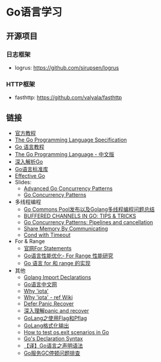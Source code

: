 # Go语言学习

## 开源项目

### 日志框架
* logrus: https://github.com/sirupsen/logrus

### HTTP框架
* fasthttp: https://github.com/valyala/fasthttp

## 链接

* [官方教程](https://golang.org/doc/)
* [The Go Programming Language Specification](https://golang.org/ref/spec)
* [Go 语言教程](http://www.runoob.com/go/go-tutorial.html)
* [The Go Programming Language - 中文版](https://yar999.gitbooks.io/gopl-zh/content/)
* [深入解析Go](https://tiancaiamao.gitbooks.io/go-internals/content/zh/)
* [Go语言标准库](https://books.studygolang.com/The-Golang-Standard-Library-by-Example/)
* [Effective Go](https://golang.org/doc/effective_go.html)
* Slides:
    * [Advanced Go Concurrency Patterns](https://talks.golang.org/2013/advconc.slide)
    * [Go Concurrency Patterns](https://talks.golang.org/2012/concurrency.slide)
* 多线程编程
    * [Go Commons Pool发布以及Golang多线程编程问题总结](http://jolestar.com/go-commons-pool-and-go-concurrent/)
    * [BUFFERED CHANNELS IN GO: TIPS & TRICKS](https://www.rapidloop.com/blog/golang-channels-tips-tricks.html)
    * [Go Concurrency Patterns: Pipelines and cancellation](https://blog.golang.org/pipelines)
    * [Share Memory By Communicating](https://blog.golang.org/share-memory-by-communicating)
    * [Cond with Timeout](https://gist.github.com/zviadm/c234426882bfc8acba88f3503edaaa36#file-cond2-go)
* For & Range
    * [官网For Statements](https://golang.org/ref/spec#For_statements)
    * [Go语言性能优化- For Range 性能研究](https://www.flysnow.org/2018/10/20/golang-for-range-slice-map.html)
    * [Go 语言 for 和 range 的实现](https://draveness.me/golang-for-range)
* 其他
    * [Golang Import Declarations](https://golang.org/ref/spec#Import_declarations)
    * [Go语言中文网](https://studygolang.com/)
    * [Why 'iota'](https://groups.google.com/forum/#!topic/golang-nuts/ku6rvTmLM4o)
    * [Why 'iota' - ref Wiki](https://en.wikipedia.org/wiki/Iota)
    * [Defer,Panic,Recover](https://blog.golang.org/defer-panic-and-recover)
    * [深入理解panic and recover](https://ieevee.com/tech/2017/11/23/go-panic.html)
    * [GoLang之使用Flag和Pflag](https://o-my-chenjian.com/2017/09/20/Using-Flag-And-Pflag-With-Golang/)
    * [GoLang格式化输出](https://www.cnblogs.com/yinzhengjie/p/7680829.html)
    * [How to test os.exit scenarios in Go](https://stackoverflow.com/questions/26225513/how-to-test-os-exit-scenarios-in-go)
    * [Go's Declaration Syntax](https://blog.golang.org/gos-declaration-syntax)
    * [【译】Go语言之声明语法](https://studygolang.com/articles/11812)
    * [Go服务GC停顿问题排查](https://mp.weixin.qq.com/s/H34xmtDIomaVSmZQO1JK-g)
